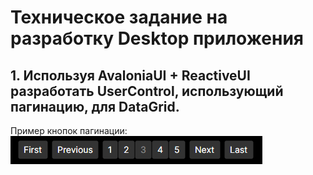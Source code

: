 # Техническое задание на разработку Desktop приложения

## 1. Используя AvaloniaUI + ReactiveUI разработать UserControl, использующий пагинацию, для DataGrid.

Пример кнопок пагинации:
![alt text](https://github.com/QuickLeopard/AvaloniaUI.DataGrid.Pagination/blob/master/Images/Pagination.png)
